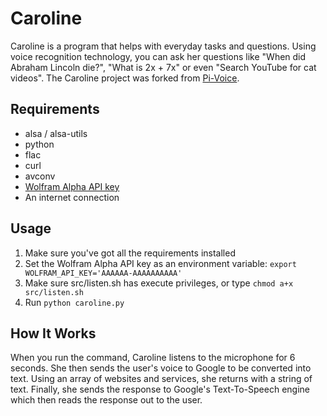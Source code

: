 Caroline
========

Caroline is a program that helps with everyday tasks and questions. Using voice recognition technology, you can ask her questions like "When did Abraham Lincoln die?", "What is 2x + 7x" or even "Search YouTube for cat videos". The Caroline project was forked from [Pi-Voice](https://github.com/rob-mccann/Pi-Voice).

Requirements
------------
- alsa / alsa-utils 
- python
- flac
- curl
- avconv
- [Wolfram Alpha API key](http://products.wolframalpha.com/developers/)
- An internet connection

Usage
-----
1. Make sure you've got all the requirements installed
2. Set the Wolfram Alpha API key as an environment variable: ```export WOLFRAM_API_KEY='AAAAAA-AAAAAAAAAA'```
3. Make sure src/listen.sh has execute privileges, or type ```chmod a+x src/listen.sh```
3. Run ```python caroline.py```

How It Works
------------
When you run the command, Caroline listens to the microphone for 6 seconds. She then sends the user's voice to Google to be converted into text. Using an array of websites and services, she returns with a string of text. Finally, she sends the response to Google's Text-To-Speech engine which then reads the response out to the user.
